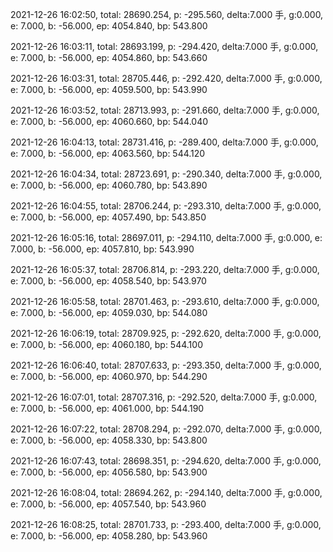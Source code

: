 2021-12-26 16:02:50, total: 28690.254, p: -295.560, delta:7.000 手, g:0.000, e: 7.000, b: -56.000, ep: 4054.840, bp: 543.800

2021-12-26 16:03:11, total: 28693.199, p: -294.420, delta:7.000 手, g:0.000, e: 7.000, b: -56.000, ep: 4054.860, bp: 543.660

2021-12-26 16:03:31, total: 28705.446, p: -292.420, delta:7.000 手, g:0.000, e: 7.000, b: -56.000, ep: 4059.500, bp: 543.990

2021-12-26 16:03:52, total: 28713.993, p: -291.660, delta:7.000 手, g:0.000, e: 7.000, b: -56.000, ep: 4060.660, bp: 544.040

2021-12-26 16:04:13, total: 28731.416, p: -289.400, delta:7.000 手, g:0.000, e: 7.000, b: -56.000, ep: 4063.560, bp: 544.120

2021-12-26 16:04:34, total: 28723.691, p: -290.340, delta:7.000 手, g:0.000, e: 7.000, b: -56.000, ep: 4060.780, bp: 543.890

2021-12-26 16:04:55, total: 28706.244, p: -293.310, delta:7.000 手, g:0.000, e: 7.000, b: -56.000, ep: 4057.490, bp: 543.850

2021-12-26 16:05:16, total: 28697.011, p: -294.110, delta:7.000 手, g:0.000, e: 7.000, b: -56.000, ep: 4057.810, bp: 543.990

2021-12-26 16:05:37, total: 28706.814, p: -293.220, delta:7.000 手, g:0.000, e: 7.000, b: -56.000, ep: 4058.540, bp: 543.970

2021-12-26 16:05:58, total: 28701.463, p: -293.610, delta:7.000 手, g:0.000, e: 7.000, b: -56.000, ep: 4059.030, bp: 544.080

2021-12-26 16:06:19, total: 28709.925, p: -292.620, delta:7.000 手, g:0.000, e: 7.000, b: -56.000, ep: 4060.180, bp: 544.100

2021-12-26 16:06:40, total: 28707.633, p: -293.350, delta:7.000 手, g:0.000, e: 7.000, b: -56.000, ep: 4060.970, bp: 544.290

2021-12-26 16:07:01, total: 28707.316, p: -292.520, delta:7.000 手, g:0.000, e: 7.000, b: -56.000, ep: 4061.000, bp: 544.190

2021-12-26 16:07:22, total: 28708.294, p: -292.070, delta:7.000 手, g:0.000, e: 7.000, b: -56.000, ep: 4058.330, bp: 543.800

2021-12-26 16:07:43, total: 28698.351, p: -294.620, delta:7.000 手, g:0.000, e: 7.000, b: -56.000, ep: 4056.580, bp: 543.900

2021-12-26 16:08:04, total: 28694.262, p: -294.140, delta:7.000 手, g:0.000, e: 7.000, b: -56.000, ep: 4057.540, bp: 543.960

2021-12-26 16:08:25, total: 28701.733, p: -293.400, delta:7.000 手, g:0.000, e: 7.000, b: -56.000, ep: 4058.280, bp: 543.960